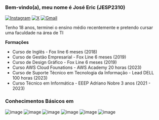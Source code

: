 ### Bem-vindo(a), meu nome é José Eric (JESP2310)

[![Instagram](https://img.shields.io/badge/-Instagram-%23E4405F?style=for-the-badge&logo=instagram&logoColor=white)](https://www.instagram.com/joseeric2310/) [![X](https://img.shields.io/badge/X-000?style=for-the-badge&logo=x)](https://x.com/Eric73731446) [![Gmail](https://img.shields.io/badge/Gmail-333333?style=for-the-badge&logo=gmail&logoColor=red)](mailto:joseeric2310@gmail.com)

Tenho 18 anos, terminei o ensino médio recentemente e pretendo cursar uma faculdade na área de TI

**Formações**
- Curso de Inglês - Fox line 6 meses (2018)
- Curso de Gestão Empresarial - Fox Line 6 meses (2019)
- Curso de Design Gráfico - Fox Line 6 meses (2019)
- Curso AWS Cloud Founations - AWS Academy 20 horas (2023)
- Curso de Suporte Técnico em Tecnologia da Informação - Lead DELL 100 horas (2023)
- Curso Técnico em Informática - EEEP Adriano Nobre 3 anos (2021 - 2023)

### Conhecimentos Básicos em
 ![image](https://github.com/JESP2310/dio-lab-open-source/assets/80716718/3c0270ab-3d95-469f-b28f-ee19dc35a05e)
 ![image](https://github.com/JESP2310/dio-lab-open-source/assets/80716718/04f8f6f2-f17b-4248-bfbb-7f1b51ca5f37) ![image](https://github.com/JESP2310/dio-lab-open-source/assets/80716718/1d11f9af-b387-4530-9527-9bd034be68f3) ![image](https://github.com/JESP2310/dio-lab-open-source/assets/80716718/87715584-1b60-4eb2-bd16-9f593fab167b) ![image](https://github.com/JESP2310/dio-lab-open-source/assets/80716718/050e8499-f5a4-4c7c-9d26-e4083fe8a013) ![image](https://github.com/JESP2310/dio-lab-open-source/assets/80716718/fb3ca48b-f273-4a42-ad5d-78dda1d8fd59)

 


